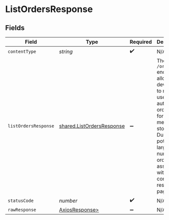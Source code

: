 # ListOrdersResponse


## Fields

| Field                                                                                                                                                                                                       | Type                                                                                                                                                                                                        | Required                                                                                                                                                                                                    | Description                                                                                                                                                                                                 |
| ----------------------------------------------------------------------------------------------------------------------------------------------------------------------------------------------------------- | ----------------------------------------------------------------------------------------------------------------------------------------------------------------------------------------------------------- | ----------------------------------------------------------------------------------------------------------------------------------------------------------------------------------------------------------- | ----------------------------------------------------------------------------------------------------------------------------------------------------------------------------------------------------------- |
| `contentType`                                                                                                                                                                                               | *string*                                                                                                                                                                                                    | :heavy_check_mark:                                                                                                                                                                                          | N/A                                                                                                                                                                                                         |
| `listOrdersResponse`                                                                                                                                                                                        | [shared.ListOrdersResponse](../../models/shared/listordersresponse.md)                                                                                                                                      | :heavy_minus_sign:                                                                                                                                                                                          | The `/orders` endpoint allows developers to receive user-authorized order data for a merchant's store.<br/>  Due to the potentially large number of orders associated with a connection, results are paginated. |
| `statusCode`                                                                                                                                                                                                | *number*                                                                                                                                                                                                    | :heavy_check_mark:                                                                                                                                                                                          | N/A                                                                                                                                                                                                         |
| `rawResponse`                                                                                                                                                                                               | [AxiosResponse>](https://axios-http.com/docs/res_schema)                                                                                                                                                    | :heavy_minus_sign:                                                                                                                                                                                          | N/A                                                                                                                                                                                                         |
